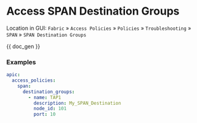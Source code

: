 # Access SPAN Destination Groups

Location in GUI:
`Fabric` » `Access Policies` » `Policies` » `Troubleshooting` » `SPAN` » `SPAN Destination Groups`

{{ doc_gen }}

### Examples

```yaml
apic:
  access_policies:
    span:
      destination_groups:
        - name: TAP1
          description: My_SPAN_Destination
          node_id: 101
          port: 10
```
